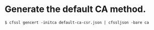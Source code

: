 # Generate the default CA method.
```
$ cfssl gencert -initca default-ca-csr.json | cfssljson -bare ca
```
